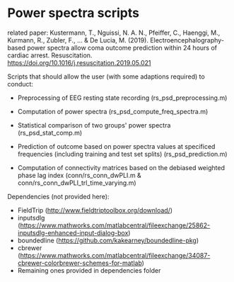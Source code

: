 # Power spectra scripts

related paper: Kustermann, T., Nguissi, N. A. N., Pfeiffer, C., Haenggi, M., Kurmann, R., Zubler, F., ... & De Lucia, M. (2019). Electroencephalography-based power spectra allow coma outcome prediction within 24 hours of cardiac arrest. Resuscitation. https://doi.org/10.1016/j.resuscitation.2019.05.021

Scripts that should allow the user (with some adaptions required) to conduct:
- Preprocessing of EEG resting state recording (rs_psd_preprocessing.m)
- Computation of power spectra (rs_psd_compute_freq_spectra.m)
- Statistical comparison of two groups' power spectra (rs_psd_stat_comp.m)
- Prediction of outcome based on power spectra values at specificed frequencies (including training and test set splits) (rs_psd_prediction.m)

- Computation of connectivity matrices based on the debiased weighted phase lag index (conn/rs_conn_dwPLI.m & conn/rs_conn_dwPLI_trl_time_varying.m)

Dependencies (not provided here):
- FieldTrip (http://www.fieldtriptoolbox.org/download/)
- inputsdlg (https://www.mathworks.com/matlabcentral/fileexchange/25862-inputsdlg-enhanced-input-dialog-box)
- boundedline (https://github.com/kakearney/boundedline-pkg)
- cbrewer (https://www.mathworks.com/matlabcentral/fileexchange/34087-cbrewer-colorbrewer-schemes-for-matlab)
- Remaining ones provided in dependencies folder
